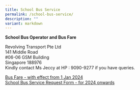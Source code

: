 ```yaml
---
title: School Bus Service
permalink: /school-bus-service/
description: ""
variant: markdown
---
```

**School Bus Operator and Bus Fare**

Revolving Transport Pte Ltd<br>
141 Middle Road<br>
#06-06 GSM Building<br>
Singapore 188976<br>
Kindly contact Ms Jeccy at HP : 9090-9277 if you have queries.

[Bus Fare - with effect from 1 Jan 2024](/files/school_bus_operator_and_nte_price.pdf)<br>
[School Bus Service Request Form - for 2024 onwards](/files/school_bus_services_request_form.pdf)<br>